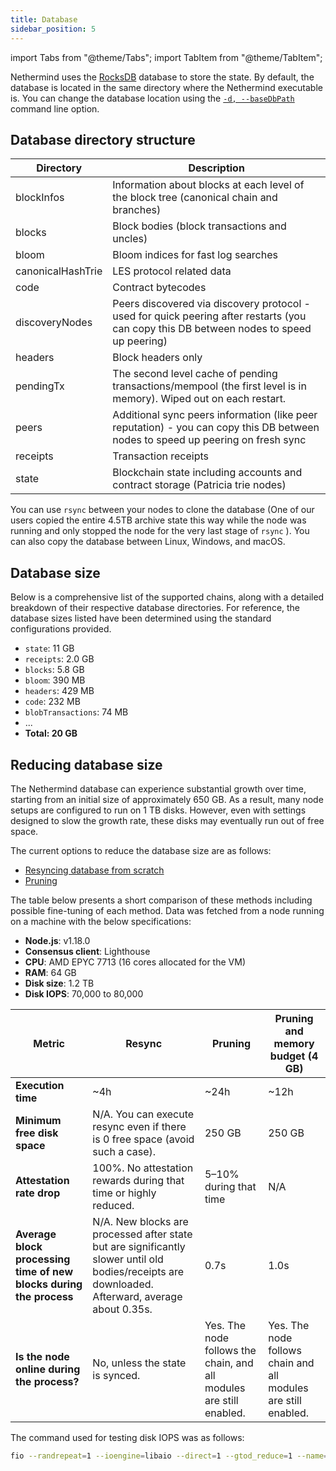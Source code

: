 ```yaml
---
title: Database
sidebar_position: 5
---
```


import Tabs from "@theme/Tabs";
import TabItem from "@theme/TabItem";

Nethermind uses the [RocksDB](https://rocksdb.org) database to store the state. By default, the database is located in the
same directory where the Nethermind executable is. You can change the database location using the [`-d, --baseDbPath`](configuration.md#db-dir) command line option.

## Database directory structure

| Directory         | Description                                                                                                                              |
| ----------------- | ---------------------------------------------------------------------------------------------------------------------------------------- |
| blockInfos        | Information about blocks at each level of the block tree (canonical chain and branches)                                                  |
| blocks            | Block bodies (block transactions and uncles)                                                                                             |
| bloom             | Bloom indices for fast log searches                                                                                                      |
| canonicalHashTrie | LES protocol related data                                                                                                                |
| code              | Contract bytecodes                                                                                                                       |
| discoveryNodes    | Peers discovered via discovery protocol - used for quick peering after restarts (you can copy this DB between nodes to speed up peering) |
| headers           | Block headers only                                                                                                                       |
| pendingTx         | The second level cache of pending transactions/mempool (the first level is in memory). Wiped out on each restart.                        |
| peers             | Additional sync peers information (like peer reputation) - you can copy this DB between nodes to speed up peering on fresh sync          |
| receipts          | Transaction receipts                                                                                                                     |
| state             | Blockchain state including accounts and contract storage (Patricia trie nodes)                                                           |

You can use `rsync` between your nodes to clone the database (One of our users copied the entire 4.5TB archive state this
way while the node was running and only stopped the node for the very last stage of `rsync` ). You can also copy
the database between Linux, Windows, and macOS.

## Database size

Below is a comprehensive list of the supported chains, along with a detailed breakdown of their respective database directories. For reference, the database sizes listed have been determined using the standard configurations provided.

<!--[start autogen]-->

<Tabs>
<TabItem value="hoodi" label="Hoodi">

- `state`: 11 GB
- `receipts`: 2.0 GB
- `blocks`: 5.8 GB
- `bloom`: 390 MB
- `headers`: 429 MB
- `code`: 232 MB
- `blobTransactions`: 74 MB
- ...
- **Total: 20 GB**

</TabItem>
</Tabs>

<!--[end autogen]-->

## Reducing database size

The Nethermind database can experience substantial growth over time, starting from an initial size of approximately 650
GB. As a result, many node setups are configured to run on 1 TB disks. However, even with settings
designed to slow the growth rate, these disks may eventually run out of free space.

The current options to reduce the database size are as follows:

- [Resyncing database from scratch](sync.md#resync)
- [Pruning](pruning.md)

The table below presents a short comparison of these methods including possible fine-tuning of each method. Data was
fetched from a node running on a machine with the below specifications:

- **Node.js**: v1.18.0
- **Consensus client**: Lighthouse
- **CPU**: AMD EPYC 7713 (16 cores allocated for the VM)
- **RAM**: 64 GB
- **Disk size**: 1.2 TB
- **Disk IOPS**: 70,000 to 80,000

| Metric                                                             | Resync                                                                                                                                           | Pruning                                                             | Pruning and memory budget (4 GB)                               |
| ------------------------------------------------------------------ | ------------------------------------------------------------------------------------------------------------------------------------------------ | ------------------------------------------------------------------- | -------------------------------------------------------------- |
| **Execution time**                                                 | ~4h                                                                                                                                              | ~24h                                                                | ~12h                                                           |
| **Minimum free disk space**                                        | N/A. You can execute resync even if there is 0 free space (avoid such a case).                                                                   | 250 GB                                                              | 250 GB                                                         |
| **Attestation rate drop**                                          | 100%. No attestation rewards during that time or highly reduced.                                                                                 | 5–10% during that time                                              | N/A                                                            |
| **Average block processing time of new blocks during the process** | N/A. New blocks are processed after state but are significantly slower until old bodies/receipts are downloaded. Afterward, average about 0.35s. | 0.7s                                                                | 1.0s                                                           |
| **Is the node online during the process?**                         | No, unless the state is synced.                                                                                                                  | Yes. The node follows the chain, and all modules are still enabled. | Yes. The node follows chain and all modules are still enabled. |

The command used for testing disk IOPS was as follows:

```bash
fio --randrepeat=1 --ioengine=libaio --direct=1 --gtod_reduce=1 --name=test --filename=test --bs=4k --iodepth=64 --size=4G --readwrite=randrw
```

